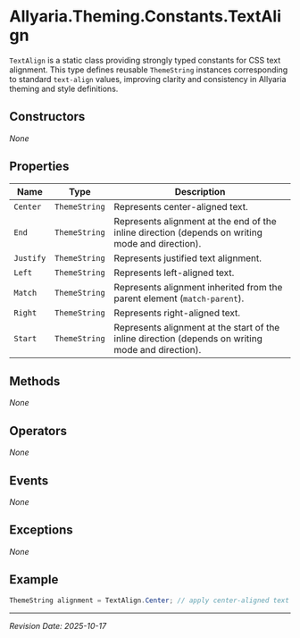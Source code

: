 ﻿# Allyaria.Theming.Constants.TextAlign

`TextAlign` is a static class providing strongly typed constants for CSS text alignment. This type defines reusable
`ThemeString` instances corresponding to standard `text-align` values, improving clarity and consistency in Allyaria
theming and style definitions.

## Constructors

*None*

## Properties

| Name      | Type          | Description                                                                                        |
|-----------|---------------|----------------------------------------------------------------------------------------------------|
| `Center`  | `ThemeString` | Represents center-aligned text.                                                                    |
| `End`     | `ThemeString` | Represents alignment at the end of the inline direction (depends on writing mode and direction).   |
| `Justify` | `ThemeString` | Represents justified text alignment.                                                               |
| `Left`    | `ThemeString` | Represents left-aligned text.                                                                      |
| `Match`   | `ThemeString` | Represents alignment inherited from the parent element (`match-parent`).                           |
| `Right`   | `ThemeString` | Represents right-aligned text.                                                                     |
| `Start`   | `ThemeString` | Represents alignment at the start of the inline direction (depends on writing mode and direction). |

## Methods

*None*

## Operators

*None*

## Events

*None*

## Exceptions

*None*

## Example

```csharp
ThemeString alignment = TextAlign.Center; // apply center-aligned text styling
```

---

*Revision Date: 2025-10-17*
